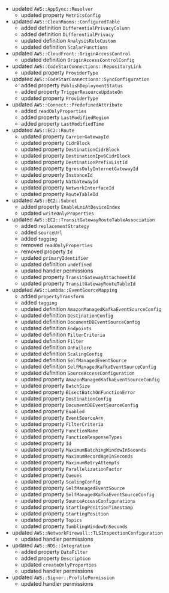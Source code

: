 - updated `AWS::AppSync::Resolver`
  - updated property `MetricsConfig`
- updated `AWS::CleanRooms::ConfiguredTable`
  - added definition `DifferentialPrivacyColumn`
  - added definition `DifferentialPrivacy`
  - updated definition `AnalysisRuleCustom`
  - updated definition `ScalarFunctions`
- updated `AWS::CloudFront::OriginAccessControl`
  - updated definition `OriginAccessControlConfig`
- updated `AWS::CodeStarConnections::RepositoryLink`
  - updated property `ProviderType`
- updated `AWS::CodeStarConnections::SyncConfiguration`
  - added property `PublishDeploymentStatus`
  - added property `TriggerResourceUpdateOn`
  - updated property `ProviderType`
- updated `AWS::Connect::PredefinedAttribute`
  - added `readOnlyProperties`
  - added property `LastModifiedRegion`
  - added property `LastModifiedTime`
- updated `AWS::EC2::Route`
  - updated property `CarrierGatewayId`
  - updated property `CidrBlock`
  - updated property `DestinationCidrBlock`
  - updated property `DestinationIpv6CidrBlock`
  - updated property `DestinationPrefixListId`
  - updated property `EgressOnlyInternetGatewayId`
  - updated property `InstanceId`
  - updated property `NatGatewayId`
  - updated property `NetworkInterfaceId`
  - updated property `RouteTableId`
- updated `AWS::EC2::Subnet`
  - added property `EnableLniAtDeviceIndex`
  - updated `writeOnlyProperties`
- updated `AWS::EC2::TransitGatewayRouteTableAssociation`
  - added `replacementStrategy`
  - added `sourceUrl`
  - added `tagging`
  - removed `readOnlyProperties`
  - removed property `Id`
  - updated `primaryIdentifier`
  - updated definition `undefined`
  - updated handler permissions
  - updated property `TransitGatewayAttachmentId`
  - updated property `TransitGatewayRouteTableId`
- updated `AWS::Lambda::EventSourceMapping`
  - added `propertyTransform`
  - added `tagging`
  - updated definition `AmazonManagedKafkaEventSourceConfig`
  - updated definition `DestinationConfig`
  - updated definition `DocumentDBEventSourceConfig`
  - updated definition `Endpoints`
  - updated definition `FilterCriteria`
  - updated definition `Filter`
  - updated definition `OnFailure`
  - updated definition `ScalingConfig`
  - updated definition `SelfManagedEventSource`
  - updated definition `SelfManagedKafkaEventSourceConfig`
  - updated definition `SourceAccessConfiguration`
  - updated property `AmazonManagedKafkaEventSourceConfig`
  - updated property `BatchSize`
  - updated property `BisectBatchOnFunctionError`
  - updated property `DestinationConfig`
  - updated property `DocumentDBEventSourceConfig`
  - updated property `Enabled`
  - updated property `EventSourceArn`
  - updated property `FilterCriteria`
  - updated property `FunctionName`
  - updated property `FunctionResponseTypes`
  - updated property `Id`
  - updated property `MaximumBatchingWindowInSeconds`
  - updated property `MaximumRecordAgeInSeconds`
  - updated property `MaximumRetryAttempts`
  - updated property `ParallelizationFactor`
  - updated property `Queues`
  - updated property `ScalingConfig`
  - updated property `SelfManagedEventSource`
  - updated property `SelfManagedKafkaEventSourceConfig`
  - updated property `SourceAccessConfigurations`
  - updated property `StartingPositionTimestamp`
  - updated property `StartingPosition`
  - updated property `Topics`
  - updated property `TumblingWindowInSeconds`
- updated `AWS::NetworkFirewall::TLSInspectionConfiguration`
  - updated handler permissions
- updated `AWS::RDS::Integration`
  - added property `DataFilter`
  - added property `Description`
  - updated `createOnlyProperties`
  - updated handler permissions
- updated `AWS::Signer::ProfilePermission`
  - updated handler permissions
